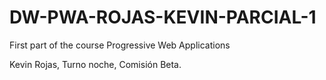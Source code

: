 # DW-PWA-ROJAS-KEVIN-PARCIAL-1
First part of the course Progressive Web Applications

Kevin Rojas, Turno noche, Comisión Beta.
